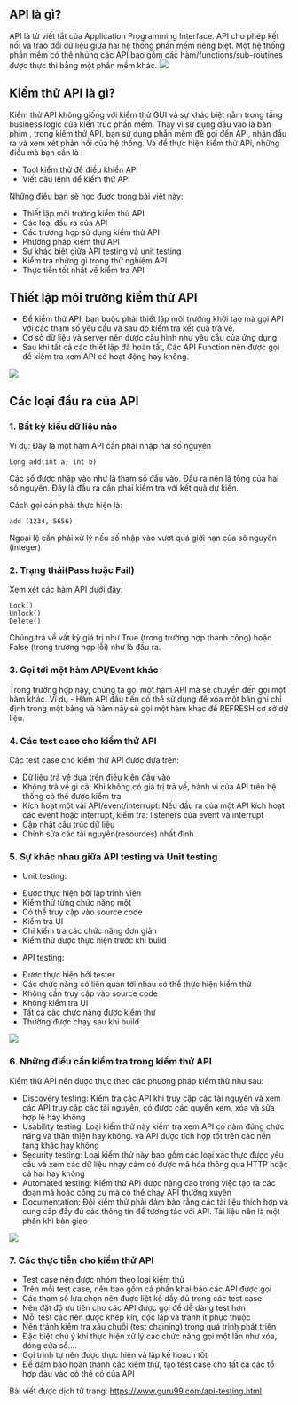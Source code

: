 ## API là gì? 
API là từ viết tắt của Application Programming Interface.
API cho phép kết nối và trao đổi dữ liệu giữa hai hệ thống phần mềm riêng biệt. Một hệ thống phần mềm có thể nhúng các API bao gồm các hàm/functions/sub-routines được thực thi bằng một phần mềm khác. 
![](https://images.viblo.asia/21e4184c-9eda-43a6-b2c3-3f62b35bb7c5.png)
## Kiểm thử API là gì?
Kiểm thử API không giống với kiểm thử GUI và sự khác biệt nằm trong tầng business logic của kiến trúc phần mềm. 
Thay vì sử dụng đầu vào là bàn phím , trong kiểm thử API, bạn sử dụng phần mềm để gọi đến API, nhận đầu ra và xem xét phản hồi của hệ thống. Và để thực hiện kiểm thử APi, những điều mà bạn cần là :
- Tool kiểm thử để điều khiển API
- Viết  câu lệnh để kiểm thử API

Những điều bạn sẽ học được trong bài viết này:

- Thiết lập môi trường kiểm thử API
- Các loại đầu ra của API
- Các trường hợp sử dụng kiểm thử API
- Phương pháp kiểm thử API
- Sự khác biệt giữa  API testing và unit testing
- Kiểm tra những gì trong thử nghiệm API
- Thực tiễn tốt nhất về kiểm tra API

## Thiết lập môi trường kiểm thử API

*  Để kiểm thử API, bạn buộc phải thiết lập môi trường khởi tạo mà gọi API với các tham số yêu cầu và sau đó kiểm tra kết quả trả về.
*  Cơ sở dữ liệu và server nên được cấu hình như yêu cầu của ứng dụng.
*  Sau khi tất cả các thiết lập đã hoàn tất, Các API Function nên được gọi để kiểm tra xem API có hoạt động hay không.

![](https://images.viblo.asia/9436b253-1f1d-463f-8631-da4c9ee15faa.png)

## Các loại đầu ra của API
### 1. Bất kỳ kiểu dữ liệu nào
Ví dụ: Đây là một hàm API cần phải nhập hai số nguyên

```
Long add(int a, int b)
```

Các số được nhập vào như là tham số đầu vào. Đầu ra nên là tổng của hai số nguyên. Đây là đầu ra cần phải kiểm tra với kết quả dự kiến.

Cách gọi cần phải thực hiện là:

```
add (1234, 5656)
```

Ngoại lệ cần phải xử lý nếu số nhập vào vượt quá giới hạn của sô nguyên (integer)

### 2. Trạng thái(Pass hoặc Fail)

Xem xét các hàm API dưới đây:
```
Lock()
Unlock()
Delete()
```
Chúng trả về vất kỳ giá trị như True (trong trường hợp thành công) hoặc False (trong trường hợp lỗi) như là đầu ra.

### 3. Gọi tới một hàm API/Event khác

Trong trường hợp này, chúng ta gọi một hàm API mà sẽ chuyển đến gọi một hàm khác.
Ví dụ - Hàm API đầu tiên có thể sử dụng để xóa một bản ghi chỉ định trong một bảng và hàm này sẽ gọi một hàm khác để REFRESH cơ sở dữ liệu.

### 4. Các test case cho kiểm thử API
Các test case cho kiểm thử API được dựa trên:

* Dữ liệu trả về dựa trên điều kiện đầu vào
* Không trả về gì cả: Khi không có giá trị trả về, hành vi của API trên hệ thống có thể được kiểm tra
* Kích hoạt một vài API/event/interrupt: Nếu đầu ra của một API kích hoạt các event hoặc interrupt, kiểm tra: listeners của event và interrupt 
* Cập nhật cấu trúc dữ liệu
* Chỉnh sửa các tài nguyên(resources) nhất định

### 5. Sự khác nhau giữa API testing và Unit testing

- Unit testing: 
+ Được thực hiện bởi lập trình viên
+ Kiểm thử từng chức năng một 
+ Có thể truy cập vào source code
+ Kiểm tra UI
+ Chỉ kiểm tra các chức năng đơn giản
+ Kiểm thử được thực hiện trước khi build

- API testing:
+ Được thực hiện bởi tester
+ Các chức năng có liên quan tới nhau có thể thực hiện kiểm thử
+ Không cần truy cập vào source code 
+ Không kiểm tra UI
+ Tất cả các chức năng được kiểm thử
+ Thường được chạy sau khi build

![](https://images.viblo.asia/05137fc4-dde8-4da2-a13d-fac4f1d4246c.jpg)

### 6. Những điều cần kiểm tra trong kiểm thử API

Kiểm thử API nên được thực theo các phương pháp kiểm thử như sau:
* Discovery testing: Kiểm tra các API khi truy cập các tài nguyên và xem các API truy cập các tài nguyên, có được các quyền xem, xóa và sửa hợp lệ hay không
* Usability testing: Loại kiểm thử này kiểm tra xem API có nàm đúng chức năng và thân thiện hay không. và API được tích hợp tốt trên các nền tảng khác hay không
* Security testing: Loại kiểm thử này bao gồm các loại xác thực được yêu cầu và xem các dữ liệu nhạy cảm có được mã hóa thông qua HTTP hoặc cả hai hay không
* Automated testing: Kiểm thử API được nâng cao trong việc tạo ra các đoạn mã hoặc công cụ mà có thể chạy API thường xuyên
* Documentation: Đội kiểm thử phải đảm bảo rằng các tài liệu thích hợp và cung cấp đầy đủ các thông tin để tương tác với API. Tài liệu nên là một phần khi bàn giao

![](https://images.viblo.asia/9033b50c-d67e-4270-83f9-6500e66ba0d4.png)

### 7. Các thực tiễn  cho kiểm thử API

* Test case nên được nhóm theo loại kiểm thử
* Trên mỗi test case, nên bao gồm cả phần khai báo các API được gọi
* Các tham số lựa chọn nên được liệt kê dầy đủ trong các test case
* Nên đặt độ ưu tiên cho các API được gọi để dễ dàng test hơn
* Mỗi test các nên được khép kín, độc lập và tránh ít phục thuộc
* Nên tránh kiểm tra xâu chuỗi (test chaining) trong quá trình phát triển
* Đặc biệt chú ý khi thực hiện xử lý các chức năng gọi một lần như xóa, đóng cửa sổ....
* Gọi trình tự nên được thực hiện và lập kế hoạch tốt
* Để đảm bảo hoàn thành các kiểm thử, tạo test case cho tất cả các tổ hợp đàu vào có thể có của API

Bài viết được dịch từ trang: 
https://www.guru99.com/api-testing.html